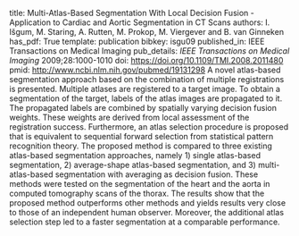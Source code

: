 title: Multi-Atlas-Based Segmentation With Local Decision Fusion - Application to Cardiac and Aortic Segmentation in CT Scans
authors: I. Išgum, M. Staring, A. Rutten, M. Prokop, M. Viergever and B. van Ginneken
has_pdf: True
template: publication
bibkey: isgu09
published_in: IEEE Transactions on Medical Imaging
pub_details: <i>IEEE Transactions on Medical Imaging</i> 2009;28:1000-1010
doi: https://doi.org/10.1109/TMI.2008.2011480
pmid: http://www.ncbi.nlm.nih.gov/pubmed/19131298
A novel atlas-based segmentation approach based on the combination of multiple registrations is presented. Multiple atlases are registered to a target image. To obtain a segmentation of the target, labels of the atlas images are propagated to it. The propagated labels are combined by spatially varying decision fusion weights. These weights are derived from local assessment of the registration success. Furthermore, an atlas selection procedure is proposed that is equivalent to sequential forward selection from statistical pattern recognition theory. The proposed method is compared to three existing atlas-based segmentation approaches, namely 1) single atlas-based segmentation, 2) average-shape atlas-based segmentation, and 3) multi-atlas-based segmentation with averaging as decision fusion. These methods were tested on the segmentation of the heart and the aorta in computed tomography scans of the thorax. The results show that the proposed method outperforms other methods and yields results very close to those of an independent human observer. Moreover, the additional atlas selection step led to a faster segmentation at a comparable performance.

